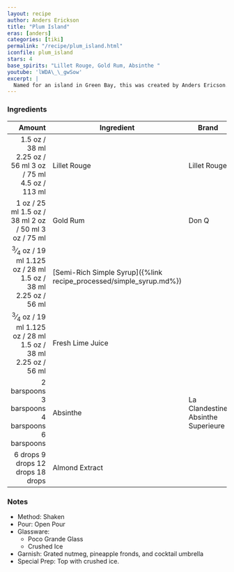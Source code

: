 ```yaml
---
layout: recipe
author: Anders Erickson
title: "Plum Island"
eras: [anders]
categories: [tiki]
permalink: "/recipe/plum_island.html"
iconfile: plum_island
stars: 4
base_spirits: "Lillet Rouge, Gold Rum, Absinthe "
youtube: 'lWDA\_\_gwSow'
excerpt: |
  Named for an island in Green Bay, this was created by Anders Ericson.
---
```


### Ingredients

|      Amount | Ingredient                                                | Brand                              |
| ----------: | --------------------------------------------------------- | ---------------------------------- |
|      <span class="onex active">1.5 oz  / 38 ml</span> <span class="onehalfx">2.25 oz  / 56 ml</span> <span class="twox">3 oz  / 75 ml</span> <span class="threex">4.5 oz  / 113 ml</span>| Lillet Rouge                                              | Lillet Rouge                       |
|        <span class="onex active">1 oz  / 25 ml</span> <span class="onehalfx">1.5 oz  / 38 ml</span> <span class="twox">2 oz  / 50 ml</span> <span class="threex">3 oz  / 75 ml</span>| Gold Rum                                                  | Don Q                              |
|     <span class="onex active"><sup>3</sup>&frasl;<sub>4</sub> oz  / 19 ml</span> <span class="onehalfx">1.125 oz  / 28 ml</span> <span class="twox">1.5 oz  / 38 ml</span> <span class="threex">2.25 oz  / 56 ml</span>| [Semi-Rich Simple Syrup]({%link recipe_processed/simple_syrup.md%}) |
|     <span class="onex active"><sup>3</sup>&frasl;<sub>4</sub> oz  / 19 ml</span> <span class="onehalfx">1.125 oz  / 28 ml</span> <span class="twox">1.5 oz  / 38 ml</span> <span class="threex">2.25 oz  / 56 ml</span>| Fresh Lime Juice                                          |
| <span class="onex active">2 barspoons</span> <span class="onehalfx">3 barspoons</span> <span class="twox">4 barspoons</span> <span class="threex">6 barspoons</span>| Absinthe                                                  | La Clandestine Absinthe Superieure |
|     <span class="onex active">6 drops </span> <span class="onehalfx">9 drops </span> <span class="twox">12 drops </span> <span class="threex">18 drops </span>| Almond Extract                                            |

### Notes

- Method: Shaken
- Pour: Open Pour
- Glassware:
  - Poco Grande Glass
  - Crushed Ice
- Garnish: Grated nutmeg, pineapple fronds, and cocktail umbrella
- Special Prep: Top with crushed ice.
